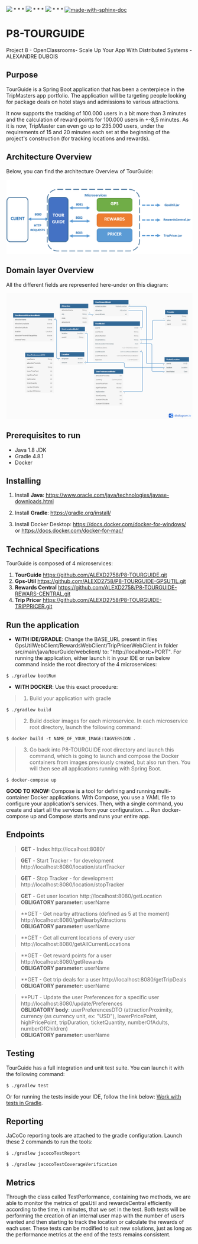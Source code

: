 <img src="https://img.shields.io/badge/java-%23ED8B00.svg?&style=for-the-badge&logo=java&logoColor=white"/> * * *  <img src="https://img.shields.io/badge/spring%20-%236DB33F.svg?&style=for-the-badge&logo=spring&logoColor=white"/>  * * *  <img src="https://img.shields.io/badge/docker%20-%230db7ed.svg?&style=for-the-badge&logo=docker&logoColor=white"/> * * * [![made-with-sphinx-doc](https://img.shields.io/badge/Made%20with-Gradle-1f425f.svg)](https://www.sphinx-doc.org/)

# P8-TOURGUIDE
Project 8 - OpenClassrooms- Scale Up Your App With Distributed Systems - ALEXANDRE DUBOIS

## Purpose
TourGuide is a Spring Boot application that has been a centerpiece in the TripMasters app portfolio. 
The application will be targeting people looking for package deals on hotel stays and admissions to various attractions. 

It now supports the tracking of 100.000 users in a bit more than 3 minutes and the calculation of reward points for 100.000 users in +-8,5 minutes.
As it is now, TripMaster can even go up to 235.000 users, under the requirements of 15 and 20 minutes each set at the beginning of the project's construction (for tracking locations and rewards).

## Architecture Overview
Below, you can find the architecture Overview of TourGuide:

![Screenshot](ArchitectureOverView.PNG)

## Domain layer Overview
All the different fields are represented here-under on this diagram:

![Screenshot](UML_Diagram.png)

## Prerequisites to run
- Java 1.8 JDK
- Gradle 4.8.1
- Docker


## Installing
1. Install **Java**: https://www.oracle.com/java/technologies/javase-downloads.html

2. Install **Gradle**: https://gradle.org/install/

3. Install Docker Desktop:
https://docs.docker.com/docker-for-windows/ or https://docs.docker.com/docker-for-mac/

## Technical Specifications

TourGuide is composed of 4 microservices:
1. **TourGuide**
https://github.com/ALEXD2758/P8-TOURGUIDE.git
2. **Gps-Util**
https://github.com/ALEXD2758/P8-TOURGUIDE-GPSUTIL.git
3. **Rewards Central**
https://github.com/ALEXD2758/P8-TOURGUIDE-REWARS-CENTRAL.git
4. **Trip Pricer**
https://github.com/ALEXD2758/P8-TOURGUIDE-TRIPPRICER.git

## Run the application


- **WITH IDE/GRADLE**: Change the BASE_URL present in files GpsUtilWebClient/RewardsWebClient/TripPricerWebClient in folder src/main/java/tourGuide/webclient/ to: "http://localhost:+PORT". For running the application, either launch it in your IDE or run below command inside the root directory of the 4 microservices:
```
$ ./gradlew bootRun
```
- **WITH DOCKER**: Use this exact procedure: 
> 1. Build your application with gradle
```
$ ./gradlew build
```
> 2. Build docker images for each microservice. In each microservice root directory, launch the following command:

```
$ docker build -t NAME_OF_YOUR_IMAGE:TAGVERSION .
```
> 3. Go back into P8-TOURGUIDE root directory and launch this command, which is going to launch and compose the Docker containers from images previously created, but also run then.
You will then see all applications running with Spring Boot.

```
$ docker-compose up
```

**GOOD TO KNOW:** Compose is a tool for defining and running multi-container Docker applications. With Compose, you use a YAML file to configure your application's services. 
Then, with a single command, you create and start all the services from your configuration. ... 
Run docker-compose up and Compose starts and runs your entire app.

## Endpoints

> **GET** - Index
http://localhost:8080/

> **GET** - Start Tracker - for development
http://localhost:8080/location/startTracker

> **GET** - Stop Tracker - for development
http://localhost:8080/location/stopTracker

> **GET** - Get user location
http://localhost:8080/getLocation <br>
**OBLIGATORY parameter**: userName

> **GET - Get nearby attractions (defined as 5 at the moment)
http://localhost:8080/getNearbyAttractions <br>
**OBLIGATORY parameter**: userName

> **GET - Get all current locations of every user
http://localhost:8080/getAllCurrentLocations

> **GET - Get reward points for a user
http://localhost:8080/getRewards <br>
**OBLIGATORY parameter**: userName

> **GET - Get trip deals for a user
http://localhost:8080/getTripDeals <br>
**OBLIGATORY parameter**: userName

> **PUT - Update the user Preferences for a specific user
http://localhost:8080/update/Preferences <br>
**OBLIGATORY body**: userPreferencesDTO (attractionProximity, currency (as currency unit, ex: "USD"), lowerPricePoint, highPricePoint, tripDuration, ticketQuantity, numberOfAdults, numberOfChildren) <br>
**OBLIGATORY parameter**: userName

## Testing
TourGuide has a full integration and unit test suite. You can launch it with the following command:

```
$ ./gradlew test
```

Or for running the tests inside your IDE, follow the link below:
[Work with tests in Gradle](https://www.jetbrains.com/help/idea/work-with-tests-in-gradle.html#configure_gradle_test_runner).

## Reporting
JaCoCo reporting tools are attached to the gradle configuration. Launch these 2 commands to run the tools:
```
$ ./gradlew jacocoTestReport
```
```
$ ./gradlew jacocoTestCoverageVerification
```

## Metrics
Through the class called TestPerformance, containing two methods, we are able to monitor the metrics of gpsUtil and rewardsCentral efficiently according to the time, in minutes, that we set in the test. Both tests will be performing the creation of an internal user map with the number of users wanted and then starting to track the location or calculate the rewards of each user.
These tests can be modified to suit new solutions, just as long as the performance metrics at the end of the tests remains consistent.
